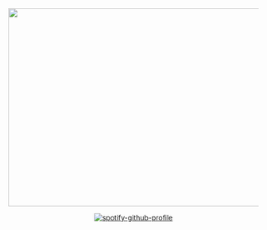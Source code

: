 <div align="center">
<img width="520" height="400" src="https://files.catbox.moe/1pzng1.png">
  
[![spotify-github-profile](https://spotify-github-profile.kittinanx.com/api/view?uid=31xj2mjpcf3mbqv2trhwb7533ioq&cover_image=true&theme=novatorem&show_offline=false&background_color=fef6fa&interchange=false&bar_color=ffffff&bar_color_cover=false)](https://github.com/kittinan/spotify-github-profile)
